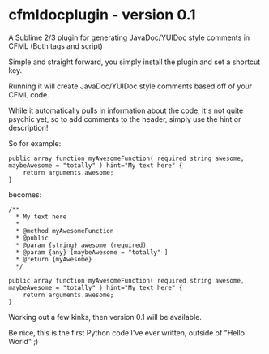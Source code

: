 # cfmldocplugin - version 0.1

A Sublime 2/3 plugin for generating JavaDoc/YUIDoc style comments in CFML (Both tags and script)

Simple and straight forward, you simply install the plugin and set a shortcut key.

Running it will create JavaDoc/YUIDoc style comments based off of your CFML code.

While it automatically pulls in information about the code, it's not quite psychic yet, so to add comments to the header,
simply use the hint or description!

So for example:
```
public array function myAwesomeFunction( required string awesome, maybeAwesome = "totally" ) hint="My text here" {
	return arguments.awesome;
}
```
becomes:
```
/**
  * My text here
  *
  * @method myAwesomeFunction
  * @public
  * @param {string} awesome (required) 
  * @param {any} [maybeAwesome = "totally" ]  
  * @return {myAwesome}
  */

public array function myAwesomeFunction( required string awesome, maybeAwesome = "totally" ) hint="My text here" {
	return arguments.awesome;
}
```
Working out a few kinks, then version 0.1 will be available.

Be nice, this is the first Python code I've ever written, outside of "Hello World"  ;)
